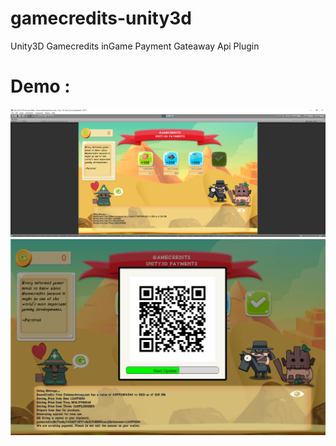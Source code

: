 # gamecredits-unity3d

Unity3D Gamecredits inGame Payment Gateaway Api Plugin

# Demo :
![alt text](https://raw.githubusercontent.com/GameUnity3D/gamecredits-unity3d/master/img/intro.png)
![alt text](https://raw.githubusercontent.com/GameUnity3D/gamecredits-unity3d/master/img/intro2.png)
 
